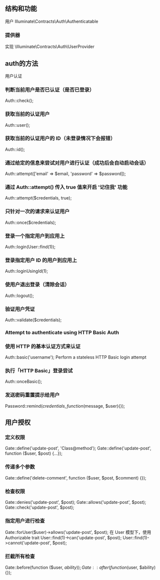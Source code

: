 ## 结构和功能
用户
Illuminate\Contracts\Auth\Authenticatable

### 提供器
实现 \Illuminate\Contracts\Auth\UserProvider

## auth的方法
用户认证 
### 判断当前用户是否已认证（是否已登录）
 Auth::check();
### 获取当前的认证用户
 Auth::user();
### 获取当前的认证用户的 ID（未登录情况下会报错）
 Auth::id();
### 通过给定的信息来尝试对用户进行认证（成功后会自动启动会话）
 Auth::attempt(['email' => $email, 'password' => $password]);
### 通过 Auth::attempt() 传入 true 值来开启 '记住我' 功能
 Auth::attempt($credentials, true);
### 只针对一次的请求来认证用户
 Auth::once($credentials);
### 登录一个指定用户到应用上
 Auth::login(User::find(1));
### 登录指定用户 ID 的用户到应用上
 Auth::loginUsingId(1);
### 使用户退出登录（清除会话）
 Auth::logout();

### 验证用户凭证
 Auth::validate($credentials);
### Attempt to authenticate using HTTP Basic Auth
 ### 使用 HTTP 的基本认证方式来认证
 Auth::basic('username');
Perform a stateless HTTP Basic login attempt
 ### 执行「HTTP Basic」登录尝试
 Auth::onceBasic();
### 发送密码重置提示给用户
 Password::remind($credentials, function($message, $user){});
              
## 用户授权 
### 定义权限
Gate::define('update-post', 'Class@method');
Gate::define('update-post', function ($user, $post) {...});
### 传递多个参数
Gate::define('delete-comment', function ($user, $post, $comment) {});

### 检查权限
Gate::denies('update-post', $post);
Gate::allows('update-post', $post);
Gate::check('update-post', $post);
### 指定用户进行检查
 Gate::forUser($user)->allows('update-post', $post);
在 User 模型下，使用 Authorizable trait
 User::find(1)->can('update-post', $post);
User::find(1)->cannot('update-post', $post);

### 拦截所有检查
Gate::before(function ($user, $ability) {});
Gate::after(function ($user, $ability) {});
